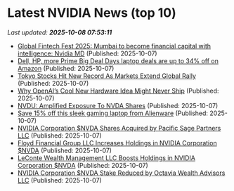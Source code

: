 # Latest NVIDIA News (top 10)
_Last updated: **2025-10-08 07:53:11**_

- [Global Fintech Fest 2025: Mumbai to become financial capital with intelligence: Nvidia MD](https://www.thehindubusinessline.com/money-and-banking/global-fintech-fest-2025-mumbai-to-become-financial-capital-with-intelligence-nvidia-md/article70134281.ece) (Published: 2025-10-07)
- [Dell, HP, more Prime Big Deal Days laptop deals are up to 34% off on Amazon](https://nypost.com/shopping/best-amazon-prime-big-deal-days-laptop-deals-2025/) (Published: 2025-10-07)
- [Tokyo Stocks Hit New Record As Markets Extend Global Rally](https://www.ibtimes.com.au/tokyo-stocks-hit-new-record-markets-extend-global-rally-1860743) (Published: 2025-10-07)
- [Why OpenAI’s Cool New Hardware Idea Might Never Ship](https://40fakes.com/why-openais-cool-new-hardware-idea-might-never-ship/) (Published: 2025-10-07)
- [NVDU: Amplified Exposure To NVDA Shares](https://biztoc.com/x/57f266c2a7279345) (Published: 2025-10-07)
- [Save 15% off this sleek gaming laptop from Alienware](https://www.zdnet.com/article/save-15-off-this-sleek-gaming-laptop-from-alienware/) (Published: 2025-10-07)
- [NVIDIA Corporation $NVDA Shares Acquired by Pacific Sage Partners LLC](https://www.etfdailynews.com/2025/10/07/nvidia-corporation-nvda-shares-acquired-by-pacific-sage-partners-llc/) (Published: 2025-10-07)
- [Floyd Financial Group LLC Increases Holdings in NVIDIA Corporation $NVDA](https://www.etfdailynews.com/2025/10/07/floyd-financial-group-llc-increases-holdings-in-nvidia-corporation-nvda/) (Published: 2025-10-07)
- [LeConte Wealth Management LLC Boosts Holdings in NVIDIA Corporation $NVDA](https://www.etfdailynews.com/2025/10/07/leconte-wealth-management-llc-boosts-holdings-in-nvidia-corporation-nvda/) (Published: 2025-10-07)
- [NVIDIA Corporation $NVDA Stake Reduced by Octavia Wealth Advisors LLC](https://www.etfdailynews.com/2025/10/07/nvidia-corporation-nvda-stake-reduced-by-octavia-wealth-advisors-llc/) (Published: 2025-10-07)
